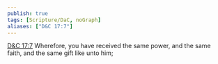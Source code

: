 ```yaml
---
publish: true
tags: [Scripture/DaC, noGraph]
aliases: ["D&C 17:7"]
---
```

[D&C 17:7](https://churchofjesuschrist.org/study/scriptures/dc-testament/dc/17?lang=eng&id=p7#p7) Wherefore, you have received the same power, and the same faith, and the same gift like unto him;
